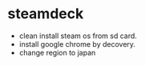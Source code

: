 # steamdeck
- clean install steam os from sd card.
- install google chrome by decovery.
- change region to japan
